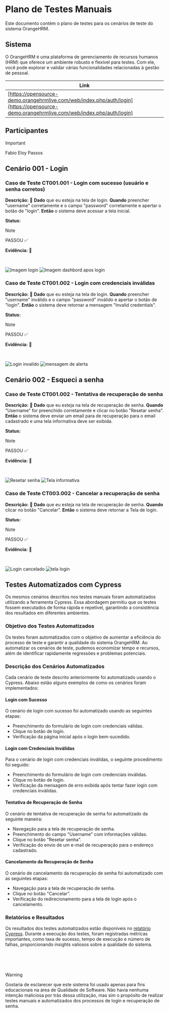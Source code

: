 # Plano de Testes Manuais

Este documento contém o plano de testes para os cenários de teste do sistema OrangeHRM.

## Sistema

O OrangeHRM é uma plataforma de gerenciamento de recursos humanos (HRM) que oferece um ambiente robusto e flexível para testes. Com ele, você pode explorar e validar várias funcionalidades relacionadas à gestão de pessoal.

| Link          |
| ------------- |
| [https://opensource-demo.orangehrmlive.com/web/index.php/auth/login](https://opensource-demo.orangehrmlive.com/web/index.php/auth/login) |

## Participantes

> [!IMPORTANT]
> Fabio Eloy Passos 

## Cenário 001 - Login

### Caso de Teste CT001.001 - Login com sucesso (usuário e senha corretos)

**Descrição:** 📃
**Dado** que eu esteja na tela de login. **Quando** preencher "username" corretamente e o campo "password" corretamente e apertar o botão de "login". **Então** o sistema deve acessar a tela inicial.

**Status:** 

> [!NOTE]
> PASSOU ✅

**Evidência:** 📸

<br>

![Imagem login](./Caso%20de%20Testes/img/login.png)
![Imagem dashbord apos login](./Caso%20de%20Testes/img/Dashbord.png)

### Caso de Teste CT001.002 - Login com credenciais inválidas

**Descrição:** 📃
**Dado** que eu esteja na tela de login. **Quando** preencher "username" inválido e o campo "password" inválido e apertar o botão de "login". **Então** o sistema deve retornar a mensagem "Invalid credentials".

**Status:** 

> [!NOTE]
> PASSOU ✅

**Evidência:** 📸

<br>

![Login invalido](./Caso%20de%20Testes/img/loginInvalida.png)
![mensagem de alerta](./Caso%20de%20Testes/img/image.png)

## Cenário 002 - Esqueci a senha

### Caso de Teste CT001.002 - Tentativa de recuperação de senha

**Descrição:** 📃
**Dado** que eu esteja na tela de recuperação de senha. **Quando** "Username" for preenchido corretamente e clicar no botão "Resetar senha". **Então** o sistema deve enviar um email para de recuperação para o email cadastrado e uma tela informativa deve ser exibida.

**Status:** 

> [!NOTE]
> PASSOU ✅

**Evidência:** 📸

<br>

![Resetar senha](./Caso%20de%20Testes/img/resetar.png)
![Tela informativa](./Caso%20de%20Testes/img/info.png)

### Caso de Teste CT003.002 - Cancelar a recuperação de senha

**Descrição:** 📃
**Dado** que eu esteja na tela de recuperação de senha. **Quando** clicar no botão "Cancelar". **Então** o sistema deve retornar a Tela de login.

**Status:** 

> [!NOTE]
> PASSOU ✅

**Evidência:** 📸

<br>

![Login cancelado](./Caso%20de%20Testes/img/cancel.png)
![tela login](./Caso%20de%20Testes/img/telaLogin.png)

## Testes Automatizados com Cypress

Os mesmos cenários descritos nos testes manuais foram automatizados utilizando a ferramenta Cypress. Essa abordagem permitiu que os testes fossem executados de forma rápida e repetível, garantindo a consistência dos resultados em diferentes ambientes.

### Objetivo dos Testes Automatizados

Os testes foram automatizados com o objetivo de aumentar a eficiência do processo de teste e garantir a qualidade do sistema OrangeHRM. Ao automatizar os cenários de teste, pudemos economizar tempo e recursos, além de identificar rapidamente regressões e problemas potenciais.

### Descrição dos Cenários Automatizados

Cada cenário de teste descrito anteriormente foi automatizado usando o Cypress. Abaixo estão alguns exemplos de como os cenários foram implementados:

#### Login com Sucesso

O cenário de login com sucesso foi automatizado usando as seguintes etapas:
- Preenchimento do formulário de login com credenciais válidas.
- Clique no botão de login.
- Verificação da página inicial após o login bem-sucedido.

#### Login com Credenciais Inválidas

Para o cenário de login com credenciais inválidas, o seguinte procedimento foi seguido:
- Preenchimento do formulário de login com credenciais inválidas.
- Clique no botão de login.
- Verificação da mensagem de erro exibida após tentar fazer login com credenciais inválidas.


#### Tentativa de Recuperação de Senha

O cenário de tentativa de recuperação de senha foi automatizado da seguinte maneira:
- Navegação para a tela de recuperação de senha.
- Preenchimento do campo "Username" com informações válidas.
- Clique no botão "Resetar senha".
- Verificação do envio de um e-mail de recuperação para o endereço cadastrado.

#### Cancelamento da Recuperação de Senha

O cenário de cancelamento da recuperação de senha foi automatizado com as seguintes etapas:
- Navegação para a tela de recuperação de senha.
- Clique no botão "Cancelar".
- Verificação do redirecionamento para a tela de login após o cancelamento.

### Relatórios e Resultados

Os resultados dos testes automatizados estão disponíveis no [relatório Cypress](https://fabiopassos10.github.io/OrangeHRM--Testes/). Durante a execução dos testes, foram registradas métricas importantes, como taxa de sucesso, tempo de execução e número de falhas, proporcionando insights valiosos sobre a qualidade do sistema.

<br>
<br>
<br>


> [!WARNING]
> Gostaria de esclarecer que este sistema foi usado apenas para fins educacionais na área de Qualidade de Software. Não havia nenhuma intenção maliciosa por trás dessa utilização, mas sim o propósito de realizar testes manuais e automatizados dos processos de login e recuperação de senha.

